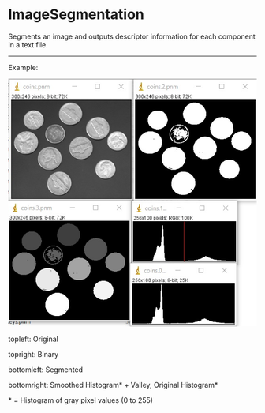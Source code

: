 # ImageSegmentation

Segments an image and outputs descriptor information for each component in a text file.

---

Example:

![A Screenshot!](tests/coins_example.jpg?raw=true "Original, Binary, Segmented, Smoothed Histogram + Valley, Original Histogram")

topleft: Original

topright: Binary

bottomleft: Segmented

bottomright: Smoothed Histogram* + Valley, Original Histogram*

\* = Histogram of gray pixel values (0 to 255)
